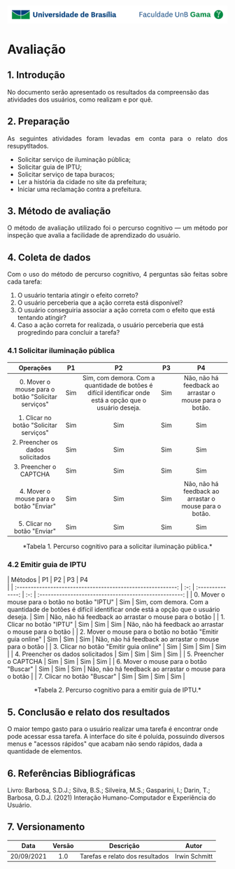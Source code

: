 ![UnB](../../img/unb.jpg)

# Avaliação

## 1. Introdução

No documento serão apresentado os resultados da compreensão das atividades dos usuários, como realizam e por quê.

## 2. Preparação

<p align="justify">
As seguintes atividades foram levadas em conta para o relato dos resupytltados.
</p>

<ul>
    <li>Solicitar serviço de iluminação pública;</li>
    <li>Solicitar guia de IPTU;</li>
    <li>Solicitar serviço de tapa buracos;</li>
    <li>Ler a história da cidade no site da prefeitura;</li>
    <li>Iniciar uma reclamação contra a prefeitura.</li>
</ul>

## 3. Método de avaliação

<p align="justify">
O método de avaliação utilizado foi o percurso cognitivo — um método por inspeção que avalia a facilidade de aprendizado do usuário.
</p>

## 4. Coleta de dados

<p align="justify">
Com o uso do método de percurso cognitivo, 4 perguntas são feitas sobre cada tarefa:
</p>

<ol>
    <li>O usuário tentaria atingir o efeito correto?</li>
    <li>O usuário perceberia que a ação correta está disponível? </li>
    <li>O usuário conseguiria associar a ação correta com o efeito que está tentando atingir?</li>
    <li>Caso a ação correta for realizada, o usuário perceberia que está progredindo para concluir a tarefa?</li>
</ol>

### 4.1 Solicitar iluminação pública

|                     Operações                      | P1  |                                                    P2                                                     | P3  |                           P4                           |
| :------------------------------------------------: | :-: | :-------------------------------------------------------------------------------------------------------: | :-: | :----------------------------------------------------: |
| 0. Mover o mouse para o botão "Solicitar serviços" | Sim | Sim, com demora. Com a quantidade de botões é difícil identificar onde está a opção que o usuário deseja. | Sim | Não, não há feedback ao arrastar o mouse para o botão. |
|      1. Clicar no botão "Solicitar serviços"       | Sim |                                                    Sim                                                    | Sim |                          Sim                           |
|         2. Preencher os dados solicitados          | Sim |                                                    Sim                                                    | Sim |                          Sim                           |
|               3. Preencher o CAPTCHA               | Sim |                                                    Sim                                                    | Sim |                          Sim                           |
|       4. Mover o mouse para o botão "Enviar"       | Sim |                                                    Sim                                                    | Sim | Não, não há feedback ao arrastar o mouse para o botão. |
|            5. Clicar no botão "Enviar"             | Sim |                                                    Sim                                                    | Sim |                          Sim                           |

 <center>*Tabela 1. Percurso cognitivo para a solicitar iluminação pública.*</center>

### 4.2 Emitir guia de IPTU

| Métodos | P1 | P2 | P3 | P4  
 |
| :---------------------------------------------------------: | :-: | :--------------: | :-: | :---------------------------------------------------: |
| 0. Mover o mouse para o botão no botão "IPTU" | Sim | Sim, com demora. Com a quantidade de botões é difícil identificar onde está a opção que o usuário deseja. | Sim | Não, não há feedback ao arrastar o mouse para o botão |
| 1. Clicar no botão "IPTU" | Sim | Sim | Sim | Não, não há feedback ao arrastar o mouse para o botão |
| 2. Mover o mouse para o botão no botão "Emitir guia online" | Sim | Sim | Sim | Não, não há feedback ao arrastar o mouse para o botão |
| 3. Clicar no botão "Emitir guia online" | Sim | Sim | Sim | Sim |
| 4. Preencher os dados solicitados | Sim | Sim | Sim | Sim |
| 5. Preencher o CAPTCHA | Sim | Sim | Sim | Sim |
| 6. Mover o mouse para o botão "Buscar" | Sim | Sim | Sim | Não, não há feedback ao arrastar o mouse para o botão |
| 7. Clicar no botão "Buscar" | Sim | Sim | Sim | Sim |

 <center>*Tabela 2. Percurso cognitivo para a emitir guia de IPTU.*</center>

## 5. Conclusão e relato dos resultados

O maior tempo gasto para o usuário realizar uma tarefa é encontrar onde pode acessar essa tarefa. A interface do site é poluída, possuindo diversos menus e "acessos rápidos" que acabam não sendo rápidos, dada a quantidade de elementos.

## 6. Referências Bibliográficas

Livro: Barbosa, S.D.J.; Silva, B.S.; Silveira, M.S.; Gasparini, I.; Darin, T.; Barbosa, G.D.J.
(2021) Interação Humano-Computador e Experiência do Usuário.

## 7. Versionamento

|    Data    | Versão |            Descrição            |     Autor     |
| :--------: | :----: | :-----------------------------: | :-----------: |
| 20/09/2021 |  1.0   | Tarefas e relato dos resultados | Irwin Schmitt |
